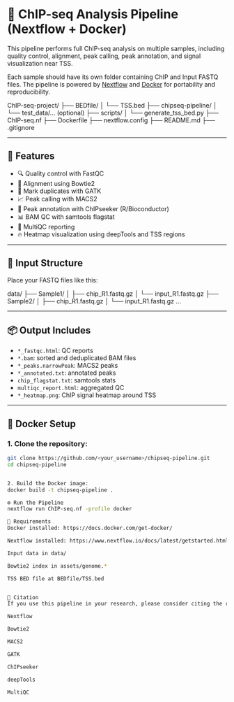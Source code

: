 # 🧬 ChIP-seq Analysis Pipeline (Nextflow + Docker)

This pipeline performs full ChIP-seq analysis on multiple samples, including quality control, alignment, peak calling, peak annotation, and signal visualization near TSS.

Each sample should have its own folder containing ChIP and Input FASTQ files. The pipeline is powered by [Nextflow](https://www.nextflow.io/) and [Docker](https://www.docker.com/) for portability and reproducibility.

ChIP-seq-project/
├── BEDfile/
│   └── TSS.bed
├── chipseq-pipeline/
│   └── test_data/... (optional)
├── scripts/
│   └── generate_tss_bed.py
├── ChIP-seq.nf
├── Dockerfile
├── nextflow.config
├── README.md
├── .gitignore


---

## 🚀 Features

- 🔍 Quality control with FastQC
- 🧬 Alignment using Bowtie2
- 🧪 Mark duplicates with GATK
- 📈 Peak calling with MACS2
- 🧠 Peak annotation with ChIPseeker (R/Bioconductor)
- 📊 BAM QC with samtools flagstat
- 🧩 MultiQC reporting
- 🔥 Heatmap visualization using deepTools and TSS regions

---

## 📂 Input Structure

Place your FASTQ files like this:

data/ ├── Sample1/ │ ├── chip_R1.fastq.gz │ └── input_R1.fastq.gz ├── Sample2/ │ ├── chip_R1.fastq.gz │ └── input_R1.fastq.gz ...


---

## 📦 Output Includes

- `*_fastqc.html`: QC reports
- `*.bam`: sorted and deduplicated BAM files
- `*_peaks.narrowPeak`: MACS2 peaks
- `*_annotated.txt`: annotated peaks
- `chip_flagstat.txt`: samtools stats
- `multiqc_report.html`: aggregated QC
- `*_heatmap.png`: ChIP signal heatmap around TSS

---

## 🐳 Docker Setup

### 1. Clone the repository:

```bash
git clone https://github.com/<your_username>/chipseq-pipeline.git
cd chipseq-pipeline


2. Build the Docker image:
docker build -t chipseq-pipeline .

⚙️ Run the Pipeline
nextflow run ChIP-seq.nf -profile docker

🧬 Requirements
Docker installed: https://docs.docker.com/get-docker/

Nextflow installed: https://www.nextflow.io/docs/latest/getstarted.html

Input data in data/

Bowtie2 index in assets/genome.*

TSS BED file at BEDfile/TSS.bed


📘 Citation
If you use this pipeline in your research, please consider citing the relevant tools:

Nextflow

Bowtie2

MACS2

GATK

ChIPseeker

deepTools

MultiQC




